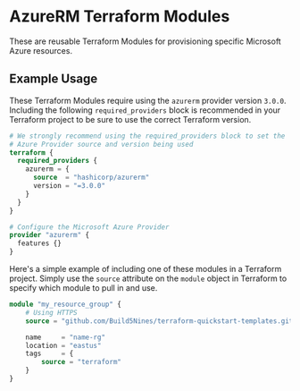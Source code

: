 # AzureRM Terraform Modules

These are reusable Terraform Modules for provisioning specific Microsoft Azure resources.

## Example Usage

These Terraform Modules require using the `azurerm` provider version `3.0.0`. Including the following `required_providers` block is recommended in your Terraform project to be sure to use the correct Terraform version.


```terraform
# We strongly recommend using the required_providers block to set the
# Azure Provider source and version being used
terraform {
  required_providers {
    azurerm = {
      source  = "hashicorp/azurerm"
      version = "=3.0.0"
    }
  }
}

# Configure the Microsoft Azure Provider
provider "azurerm" {
  features {}
}
```

Here's a simple example of including one of these modules in a Terraform project. Simply use the `source` attribute on the `module` object in Terraform to specify which module to pull in and use.

```terraform
module "my_resource_group" {
    # Using HTTPS
    source = "github.com/Build5Nines/terraform-quickstart-templates.git//microsoft-azure/modules/azure_resource_group"

    name     = "name-rg"
    location = "eastus"
    tags     = {
        source = "terraform"
    }
}
```
